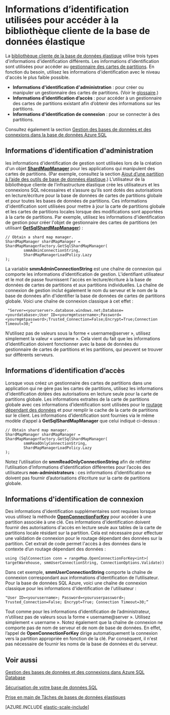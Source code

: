 <properties 
	pageTitle="Gestion des informations d’identification dans la bibliothèque cliente de la base de données élastique | Microsoft Azure" 
	description="Définition du niveau d’informations d’identification, de celui d’administrateur à celui de la lecture seule, pour les applications de base de données élastique." 
	services="sql-database" 
	documentationCenter="" 
	manager="jeffreyg" 
	authors="ddove" 
	editor=""/>

<tags 
	ms.service="sql-database" 
	ms.workload="sql-database" 
	ms.tgt_pltfrm="na" 
	ms.devlang="na" 
	ms.topic="article" 
	ms.date="11/11/2015" 
	ms.author="ddove;sidneyh"/>

# Informations d’identification utilisées pour accéder à la bibliothèque cliente de la base de données élastique

La [bibliothèque cliente de la base de données élastique](http://www.nuget.org/packages/Microsoft.Azure.SqlDatabase.ElasticScale.Client/) utilise trois types d'informations d'identification différents. Les informations d'identification sont utilisées pour accéder au [gestionnaire des cartes de partitions](sql-database-elastic-scale-shard-map-management.md). En fonction du besoin, utilisez les informations d'identification avec le niveau d'accès le plus faible possible.

* **Informations d'identification d'administration** : pour créer ou manipuler un gestionnaire des cartes de partitions. (Voir le [glossaire](sql-database-elastic-scale-glossary.md).) 
* **Informations d’identification d’accès** : pour accéder à un gestionnaire des cartes de partitions existant afin d’obtenir des informations sur les partitions.
* **Informations d'identification de connexion** : pour se connecter à des partitions. 

Consultez également la section [Gestion des bases de données et des connexions dans la base de données Azure SQL](sql-database-manage-logins.md)
 
## Informations d'identification d'administration  

les informations d'identification de gestion sont utilisées lors de la création d'un objet [**ShardMapManager**](https://msdn.microsoft.com/library/azure/microsoft.azure.sqldatabase.elasticscale.shardmanagement.shardmapmanager.aspx) pour les applications qui manipulent des cartes de partitions. (Par exemple, consultez la section [Ajout d’une partition à l’aide des outils de base de données élastique](sql-database-elastic-scale-add-a-shard.md).) L’utilisateur de la bibliothèque cliente de l’infrastructure élastique crée les utilisateurs et les connexions SQL nécessaires et s’assure qu’ils sont dotés des autorisations en lecture/écriture pour la base de données de cartes de partitions globale et pour toutes les bases de données de partitions. Ces informations d'identification sont utilisées pour mettre à jour la carte de partitions globale et les cartes de partitions locales lorsque des modifications sont apportées à la carte de partitions. Par exemple, utilisez les informations d'identification de gestion pour créer l'objet de gestionnaire des cartes de partitions (en utilisant [**GetSqlShardMapManager**](https://msdn.microsoft.com/library/azure/microsoft.azure.sqldatabase.elasticscale.shardmanagement.shardmapmanagerfactory.getsqlshardmapmanager.aspx)) :

	// Obtain a shard map manager. 
	ShardMapManager shardMapManager = ShardMapManagerFactory.GetSqlShardMapManager( 
	        smmAdminConnectionString, 
	        ShardMapManagerLoadPolicy.Lazy 
	); 

La variable **smmAdminConnectionString** est une chaîne de connexion qui comporte les informations d’identification de gestion. L'identifiant utilisateur et le mot de passe fournissent l'accès en lecture/écriture à la base de données de cartes de partitions et aux partitions individuelles. La chaîne de connexion de gestion inclut également le nom du serveur et le nom de la base de données afin d'identifier la base de données de cartes de partitions globale. Voici une chaîne de connexion classique à cet effet :

	 "Server=<yourserver>.database.windows.net;Database=<yourdatabase>;User ID=<yourmgmtusername>;Password=<yourmgmtpassword>;Trusted_Connection=False;Encrypt=True;Connection Timeout=30;” 

N’utilisez pas de valeurs sous la forme « username@server », utilisez simplement la valeur « username ». Cela vient du fait que les informations d’identification doivent fonctionner avec la base de données du gestionnaire de cartes de partitions et les partitions, qui peuvent se trouver sur différents serveurs.

## Informations d’identification d’accès
  
Lorsque vous créez un gestionnaire des cartes de partitions dans une application qui ne gère pas les cartes de partitions, utilisez les informations d'identification dotées des autorisations en lecture seule pour la carte de partitions globale. Les informations extraites de la carte de partitions globale avec ces informations d’identification sont utilisées pour le [routage dépendant des données](sql-database-elastic-scale-data-dependent-routing.md) et pour remplir le cache de la carte de partitions sur le client. Les informations d’identification sont fournies via le même modèle d’appel à **GetSqlShardMapManager** que celui indiqué ci-dessus :

    // Obtain shard map manager. 
    ShardMapManager shardMapManager = ShardMapManagerFactory.GetSqlShardMapManager( 
            smmReadOnlyConnectionString, 
            ShardMapManagerLoadPolicy.Lazy
    );  

Notez l’utilisation de **smmReadOnlyConnectionString** afin de refléter l’utilisation d’informations d’identification différentes pour l’accès des utilisateurs **non-administrateurs** : ces informations d’identification ne doivent pas fournir d’autorisations d’écriture sur la carte de partitions globale.

## Informations d'identification de connexion 

Des informations d'identification supplémentaires sont requises lorsque vous utilisez la méthode [**OpenConnectionForKey**](https://msdn.microsoft.com/library/azure/microsoft.azure.sqldatabase.elasticscale.shardmanagement.shardmap.openconnectionforkey.aspx) pour accéder à une partition associée à une clé. Ces informations d'identification doivent fournir des autorisations d'accès en lecture seule aux tables de la carte de partitions locale résidant sur la partition. Cela est nécessaire pour effectuer une validation de connexion pour le routage dépendant des données sur la partition. Cet extrait de code permet l'accès à des données dans le contexte d’un routage dépendant des données :
 
	using (SqlConnection conn = rangeMap.OpenConnectionForKey<int>( 
	targetWarehouse, smmUserConnectionString, ConnectionOptions.Validate)) 

Dans cet exemple, **smmUserConnectionString** comporte la chaîne de connexion correspondant aux informations d’identification de l’utilisateur. Pour la base de données SQL Azure, voici une chaîne de connexion classique pour les informations d'identification de l'utilisateur :

	"User ID=<yourusername>; Password=<youruserpassword>; Trusted_Connection=False; Encrypt=True; Connection Timeout=30;”  

Tout comme pour les informations d’identification de l’administrateur, n’utilisez pas de valeurs sous la forme « username@server ». Utilisez simplement « username ». Notez également que la chaîne de connexion ne comporte pas de nom de serveur et de nom de base de données. En effet, l’appel de **OpenConnectionForKey** dirige automatiquement la connexion vers la partition appropriée en fonction de la clé. Par conséquent, il n'est pas nécessaire de fournir les noms de la base de données et du serveur.

## Voir aussi
[Gestion des bases de données et des connexions dans Azure SQL Database](sql-database-manage-logins.md)

[Sécurisation de votre base de données SQL](sql-database-security.md)

[Prise en main de Tâches de bases de données élastiques](sql-database-elastic-jobs-getting-started.md)

[AZURE.INCLUDE [elastic-scale-include](../../includes/elastic-scale-include.md)]
 

<!---HONumber=AcomDC_0114_2016-->